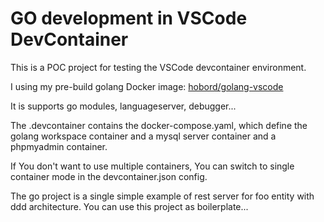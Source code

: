 GO development in VSCode DevContainer
=====================================

This is a POC project for testing the VSCode devcontainer environment.

I using my pre-build golang Docker image: [hobord/golang-vscode](https://github.com/hobord/golang-vscode/blob/master/Dockerfile)

It is supports go modules, languageserver, debugger...

The .devcontainer contains the docker-compose.yaml, which define the golang workspace container and a mysql server container and a phpmyadmin container.

If You don't want to use multiple containers, You can switch to single container mode in the devcontainer.json config.


The go project is a single simple example of rest server for foo entity with ddd architecture.
You can use this project as boilerplate...